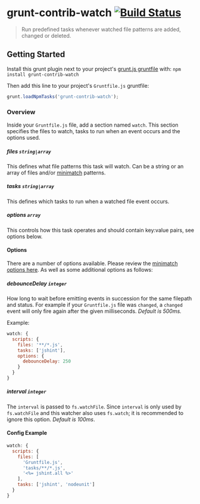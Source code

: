 # grunt-contrib-watch [![Build Status](https://secure.travis-ci.org/gruntjs/grunt-contrib-watch.png?branch=master)](http://travis-ci.org/gruntjs/grunt-contrib-watch)

> Run predefined tasks whenever watched file patterns are added, changed or deleted.

## Getting Started
Install this grunt plugin next to your project's [grunt.js gruntfile][getting_started] with: `npm install grunt-contrib-watch`

Then add this line to your project's `Gruntfile.js` gruntfile:

```javascript
grunt.loadNpmTasks('grunt-contrib-watch');
```

[grunt]: https://github.com/gruntjs/grunt
[getting_started]: https://github.com/gruntjs/grunt/blob/master/docs/getting_started.md

### Overview

Inside your `Gruntfile.js` file, add a section named `watch`. This section specifies the files to watch, tasks to run when an event occurs and the options used.

##### files ```string|array```

This defines what file patterns this task will watch. Can be a string or an array of files and/or [minimatch](https://github.com/isaacs/minimatch) patterns.

##### tasks ```string|array```

This defines which tasks to run when a watched file event occurs.

##### options ```array```

This controls how this task operates and should contain key:value pairs, see options below.

#### Options

There are a number of options available. Please review the [minimatch options here](https://github.com/isaacs/minimatch#options). As well as some additional options as follows:

##### debounceDelay ```integer```

How long to wait before emitting events in succession for the same filepath and status. For example if your `Gruntfile.js` file was `changed`, a `changed` event will only fire again after the given milliseconds. *Default is 500ms.*

Example:
``` javascript
watch: {
  scripts: {
    files: '**/*.js',
    tasks: ['jshint'],
    options: {
      debounceDelay: 250
    }
  }
}
```

##### interval ```integer```

The `interval` is passed to `fs.watchFile`. Since `interval` is only used by `fs.watchFile` and this watcher also uses `fs.watch`; it is recommended to ignore this option. *Default is 100ms*.

#### Config Example

``` javascript
watch: {
  scripts: {
    files: [
      'Gruntfile.js',
      'tasks/**/*.js',
      '<%= jshint.all %>'
    ],
    tasks: ['jshint', 'nodeunit']
  }
}
```